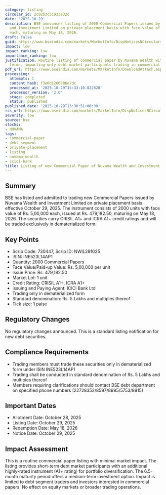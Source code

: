 ```yaml
---
category: listing
circular_id: 2c02b3c5c933e32d
date: '2025-10-29'
description: BSE announces listing of 2000 Commercial Papers issued by Nuvama Wealth
  and Investment Limited on private placement basis with face value of Rs. 5,00,000
  each, maturing on May 18, 2026.
draft: false
guid: https://www.bseindia.com/markets/MarketInfo/DispNoticesNCirculars.aspx?Noticeid={6C04668A-FD71-4969-B9BC-D10247EB6249}&noticeno=20251029-38&dt=10/29/2025&icount=38&totcount=56&flag=0
impact: low
impact_ranking: low
importance_ranking: low
justification: Routine listing of commercial paper by Nuvama Wealth with standard
  terms, impacting only debt market participants trading in commercial papers
pdf_url: https://www.bseindia.com/markets/MarketInfo/DownloadAttach.aspx?id=20251029-38&attachedId=
processing:
  attempts: 1
  content_hash: f3e6d1266886e7dc
  processed_at: '2025-10-29T15:33:10.822828'
  processor_version: '2.0'
  stage: completed
  status: published
published_date: '2025-10-29T13:30:51+00:00'
rss_url: https://www.bseindia.com/markets/MarketInfo/DispNoticesNCirculars.aspx?Noticeid={6C04668A-FD71-4969-B9BC-D10247EB6249}&noticeno=20251029-38&dt=10/29/2025&icount=38&totcount=56&flag=0
severity: low
source: bse
stocks:
- NUVAMA
tags:
- commercial-paper
- debt-segment
- private-placement
- listing
- nuvama-wealth
- icici-bank
title: Listing of new Commercial Paper of Nuvama Wealth and Investment Limited
---
```


## Summary

BSE has listed and admitted to trading new Commercial Papers issued by Nuvama Wealth and Investment Limited on private placement basis effective October 29, 2025. The instrument consists of 2000 units with face value of Rs. 5,00,000 each, issued at Rs. 479,182.50, maturing on May 18, 2026. The securities carry CRISIL A1+ and ICRA A1+ credit ratings and will be traded exclusively in dematerialized form.

## Key Points

- Scrip Code: 730447, Scrip ID: NWIL281025
- ISIN: INE523L14AP1
- Quantity: 2000 Commercial Papers
- Face Value/Paid-up Value: Rs. 5,00,000 per unit
- Issue Price: Rs. 479,182.50
- Market Lot: 1 unit
- Credit Rating: CRISIL A1+, ICRA A1+
- Issuing and Paying Agent: ICICI Bank Ltd
- Trading only in dematerialized form
- Standard denomination: Rs. 5 Lakhs and multiples thereof
- Tick size: 1 paise

## Regulatory Changes

No regulatory changes announced. This is a standard listing notification for new debt securities.

## Compliance Requirements

- Trading members must trade these securities only in dematerialized form under ISIN INE523L14AP1
- Trading shall be conducted in standard denomination of Rs. 5 Lakhs and multiples thereof
- Members requiring clarifications should contact BSE debt department on specified phone numbers (22728352/8597/8995/5753/8915)

## Important Dates

- Allotment Date: October 28, 2025
- Listing Date: October 29, 2025
- Redemption Date: May 18, 2026
- Notice Date: October 29, 2025

## Impact Assessment

This is a routine commercial paper listing with minimal market impact. The listing provides short-term debt market participants with an additional highly-rated instrument (A1+ rating) for portfolio diversification. The 6.5-month maturity period offers a medium-term investment option. Impact is limited to debt segment traders and investors interested in commercial papers. No effect on equity markets or broader trading operations.